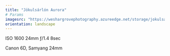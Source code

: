 ```yaml
---
title: "Jökulsárlón Aurora"
# Params
imagesrc: "https://weshargrovephotography.azureedge.net/storage/jokulsarlon-aurora.jpg"
orientation: landscape
---
```


ISO 1600 24mm ƒ/1.4 8sec

Canon 6D, Samyang 24mm

